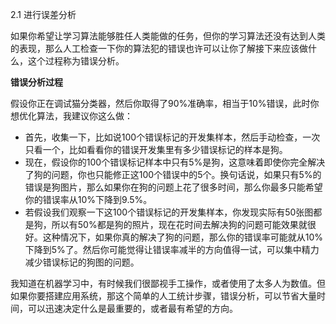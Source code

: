 
2.1  进行误差分析

如果你希望让学习算法能够胜任人类能做的任务，但你的学习算法还没有达到人类的表现，那么人工检查一下你的算法犯的错误也许可以让你了解接下来应该做什么，这个过程称为错误分析。

**错误分析过程**

假设你正在调试猫分类器，然后你取得了90%准确率，相当于10%错误，此时你想优化算法，我建议你这么做：
- 首先，收集一下，比如说100个错误标记的开发集样本，然后手动检查，一次只看一个，比如看看你的错误开发集里有多少错误标记的样本是狗。
- 现在，假设你的100个错误标记样本中只有5%是狗，这意味着即使你完全解决了狗的问题，你也只能修正这100个错误中的5个。换句话说，如果只有5%的错误是狗图片，那么如果你在狗的问题上花了很多时间，那么你最多只能希望你的错误率从10%下降到9.5%。
- 若假设我们观察一下这100个错误标记的开发集样本，你发现实际有50张图都是狗，所以有50%都是狗的照片，现在花时间去解决狗的问题可能效果就很好。这种情况下，如果你真的解决了狗的问题，那么你的错误率可能就从10%下降到5%了。然后你可能觉得让错误率减半的方向值得一试，可以集中精力减少错误标记的狗图的问题。

我知道在机器学习中，有时候我们很鄙视手工操作，或者使用了太多人为数值。但如果你要搭建应用系统，那这个简单的人工统计步骤，错误分析，可以节省大量时间，可以迅速决定什么是最重要的，或者最有希望的方向。
